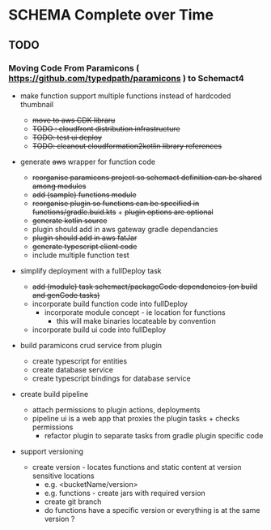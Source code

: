 # SCHEMA Complete over Time


## TODO
### Moving Code From Paramicons ( https://github.com/typedpath/paramicons ) to Schemact4 

- make function support multiple functions instead of hardcoded thumbnail
  - ~~move to aws CDK libraru~~
  - ~~TODO : cloudfront distribution infrastructure~~
  - ~~TODO: test ui deploy~~
  - ~~TODO: cleanout cloudformation2kotlin library references~~ 
- generate ~~aws~~ wrapper for function code
  - ~~reorganise paramicons project so schemact definition can be shared among modules~~ 
  - ~~add (sample) functions module~~
  - ~~reorganise plugin so functions can be specified in functions/gradle.buid.kts~~ +
       ~~plugin options are optional~~ 
  - ~~generate kotlin source~~
  - plugin should add in aws gateway gradle dependancies
  - ~~plugin should add in aws fatJar~~
  - ~~generate typescript client code~~
  - include multiple function test 
- simplify deployment with a fullDeploy task
  - ~~add (module) task schemact/packageCode dependencies (on build and genCode tasks)~~  
  - incorporate build function code into fullDeploy
     - incorporate module concept - ie location for functions
       - this will make binaries locateable by convention
  - incorporate build ui code into fullDeploy
- build paramicons crud service from plugin
  - create typescript for entities 
  - create database service
  - create typescript bindings for database service
 
- create build pipeline 
  - attach permissions to plugin actions, deployments  
  - pipeline ui is a web app that proxies the plugin tasks + checks permissions
    - refactor plugin to separate tasks from gradle plugin specific code 
- support versioning
  - create version - locates functions and static content at version sensitive locations
     - e.g. <bucketName/version>
     - e.g. functions - create jars with required version
     - create git branch
     - do functions have a specific version or everything is at the same version ? 
     




